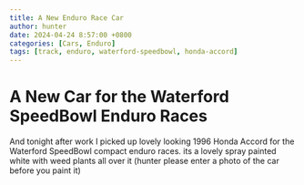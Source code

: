 ```yaml
---
title: A New Enduro Race Car
author: hunter
date: 2024-04-24 8:57:00 +0800
categories: [Cars, Enduro]
tags: [track, enduro, waterford-speedbowl, honda-accord]
---
```


# A New Car for the Waterford SpeedBowl Enduro Races

And tonight after work I picked up lovely looking 1996 Honda Accord for the Waterford SpeedBowl compact enduro races. its a lovely spray painted white with weed plants all over it
(hunter please enter a photo of the car before you paint it)
